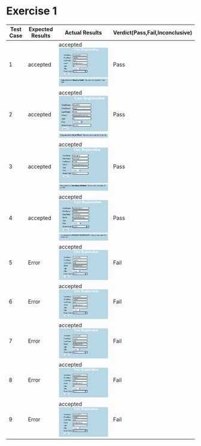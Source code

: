 # Exercise 1
| Test Case  | Expected Results   | Actual Results  | Verdict(Pass,Fail,Inconclusive)  |   
|------|------|------|------|
|  1 | accepted  | accepted <br> ![image](Images/Oussama_1.png) <br> ![image](Images/Oussama_2.png)| Pass   |   |
|  2 | accepted  | accepted <br> ![image](Images/Yahya_1.PNG) <br> ![image](Images/Yahya_2.PNG)| Pass   |   |
|  3 | accepted  | accepted <br> ![image](Images/Abdou_1.PNG) <br> ![image](Images/Abdou_2.PNG)| Pass   |   |
|  4 | accepted  | accepted <br> ![image](Images/XXXXXX_1.PNG) <br> ![image](Images/XXXXXX_2.PNG)| Pass   |   |
|  5 | Error  | accepted <br> ![image](Images/Oussama_1.PNG) <br> | Fail   |   |
|  6 | Error  | accepted <br> ![image](Images/Oussama_1.PNG) <br> | Fail   |   |
|  7 | Error  | accepted <br> ![image](Images/Oussama_1.PNG) <br> | Fail   |   |
|  8 | Error  | accepted <br> ![image](Images/Oussama_1.PNG) <br> | Fail   |   |
|  9 | Error  | accepted <br> ![image](Images/Oussama_1.PNG) <br> | Fail   |   |